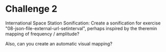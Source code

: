 # Challenge 2

 International Space Station Sonification: Create a sonification for exercise "08-json-file-external-url-setinterval", perhaps inspired by the theremin mapping of frequency / amplitude?

 Also, can you create an automatic visual mapping?
